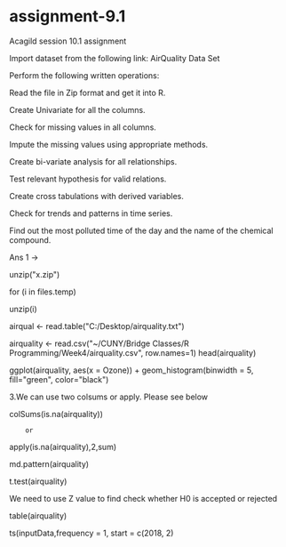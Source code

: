 # assignment-9.1

Acagild session 10.1 assignment

Import dataset from the following link: AirQuality Data Set

Perform the following written operations:

Read the file in Zip format and get it into R.

Create Univariate for all the columns.

Check for missing values in all columns.

Impute the missing values using appropriate methods.

Create bi-variate analysis for all relationships.

Test relevant hypothesis for valid relations.

Create cross tabulations with derived variables.

Check for trends and patterns in time series.

Find out the most polluted time of the day and the name of the chemical compound.

Ans 1 ->

unzip("x.zip")

for (i in files.temp)

unzip(i)

airqual <- read.table("C:/Desktop/airquality.txt")

airquality <- read.csv("~/CUNY/Bridge Classes/R Programming/Week4/airquality.csv", row.names=1) head(airquality)

ggplot(airquality, aes(x = Ozone)) + geom_histogram(binwidth = 5, fill="green", color="black")

3.We can use two colsums or apply. Please see below

colSums(is.na(airquality))

        or 
        
apply(is.na(airquality),2,sum)

md.pattern(airquality)

t.test(airquality)

We need to use Z value to find check whether H0 is accepted or rejected

table(airquality)

ts(inputData,frequency = 1, start = c(2018, 2)

